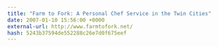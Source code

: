 ```yaml
---
title: "Farm to Fork: A Personal Chef Service in the Twin Cities"
date: 2007-01-10 15:56:00 +0000
external-url: http://www.farmtofork.net/
hash: 5243b37594de552288c26e7d0f675eef
---
```



